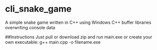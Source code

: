 # cli_snake_game
A simple snake game written in C++ using Windows C++ buffer libraries overwriting console data

##Instructions
Just pull or download zip and run main.exe or create your own executable: g++ main.cpp -o filename.exe
